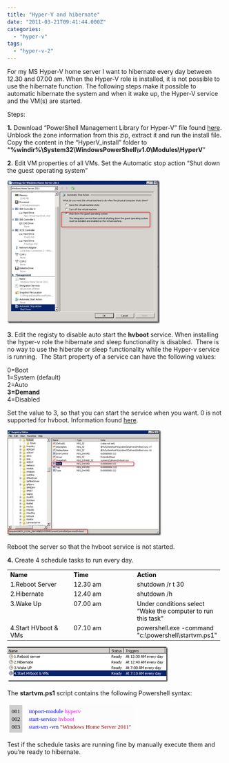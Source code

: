 ```yaml
---
title: "Hyper-V and hibernate"
date: "2011-03-21T09:41:44.000Z"
categories: 
  - "hyper-v"
tags: 
  - "hyper-v-2"
---
```


For my MS Hyper-V home server I want to hibernate every day between 12.30 and 07.00 am. When the Hyper-V role is installed, it is not possible to use the hibernate function. The following steps make it possible to automatic hibernate the system and when it wake up, the Hyper-V service and the VM(s) are started.

Steps:

**1.** Download “PowerShell Management Library for Hyper-V” file found [here](http://pshyperv.codeplex.com/). Unblock the zone information from this zip, extract it and run the install file. Copy the content in the “HyperV\_install” folder to **“%windir%\\System32\\WindowsPowerShell\\v1.0\\Modules\\HyperV**”

**2.** Edit VM properties of all VMs. Set the Automatic stop action “Shut down the guest operating system”

[![image](images/image_thumb6.png "image")](https://www.ivobeerens.nl/wp-content/uploads/2011/03/image6.png)

**3.** Edit the registy to disable auto start the **hvboot** service. When installing the hyper-v role the hibernate and sleep functionality is disabled.  There is no way to use the hiberate or sleep functionality while the Hyper-v service is running.  The Start property of a service can have the following values:

0=Boot  
1=System (default)  
2=Auto  
**3=Demand**  
4=Disabled

Set the value to 3, so that you can start the service when you want. 0 is not supported for hvboot. Information found [here](http://blogs.msdn.com/b/tejas/archive/2009/03/10/hibernate-and-sleep-with-hyper-v-role-enabled.aspx).

[![2011-03-19 10h48_49](images/2011-03-19-10h48_49_thumb.jpg "2011-03-19 10h48_49")](https://www.ivobeerens.nl/wp-content/uploads/2011/03/2011-03-19-10h48_49.jpg)

Reboot the server so that the hvboot service is not started.

**4.** Create 4 schedule tasks to run every day.

<table border="0" cellspacing="0" cellpadding="2" width="400"><tbody><tr><td valign="top" width="133"><strong><font color="#000000">Name</font></strong></td><td valign="top" width="133"><strong><font color="#000000">Time</font></strong></td><td valign="top" width="133"><strong><font color="#000000">Action</font></strong></td></tr><tr><td valign="top" width="133"><font color="#000000">1.Reboot Server</font></td><td valign="top" width="133"><font color="#000000">12.30 am</font></td><td valign="top" width="133"><font color="#000000">shutdown /r t 30</font></td></tr><tr><td valign="top" width="133"><font color="#000000">2.Hibernate</font></td><td valign="top" width="133"><font color="#000000">12.40 am</font></td><td valign="top" width="133"><font color="#000000">shutdown /h</font></td></tr><tr><td valign="top" width="133"><font color="#000000">3.Wake Up</font></td><td valign="top" width="133"><font color="#000000">07.00 am</font></td><td valign="top" width="133"><font color="#000000">Under conditions select “Wake the computer to run this task”</font></td></tr><tr><td valign="top" width="133"><font color="#000000">4.Start HVboot &amp; VMs</font></td><td valign="top" width="133"><font color="#000000">07.10 am</font></td><td valign="top" width="133"><font color="#000000">powershell.exe -command "c:\powershell\startvm.ps1"</font></td></tr></tbody></table>

[![image](images/image_thumb7.png "image")](https://www.ivobeerens.nl/wp-content/uploads/2011/03/image7.png) 

The **startvm.ps1** script contains the following Powershell syntax:

<table style="border-collapse: separate" border="0" cellspacing="0" cellpadding="5"><tbody><tr><td style="border-bottom-style: none; padding-bottom: 5px; border-left-style: none; padding-left: 5px; padding-right: 5px; border-top-style: none; border-right-style: none; padding-top: 5px" valign="top"><div style="padding-bottom: 5px; padding-left: 5px; padding-right: 5px; font-family: ; background: #cecece; font-size: ; padding-top: 5px"><font face="Consolas"><font style="font-size: 10pt" color="#000000">001<br>002<br>003</font></font><br></div></td><td style="border-bottom-style: none; padding-bottom: 5px; border-left-style: none; padding-left: 5px; padding-right: 5px; border-top-style: none; border-right-style: none; padding-top: 5px" valign="top" nowrap="nowrap"><div style="padding-bottom: 5px; padding-left: 5px; padding-right: 5px; font-family: ; background: #fcfcfc; font-size: ; padding-top: 5px"><font face="Consolas"><span style="color: "><font color="#0000ff"><font style="font-size: 10pt">import-module</font></font></span><font style="font-size: 10pt"><span style="color: "><font color="#000000">&nbsp;</font></span><span style="color: "><font color="#ff00ff">hyperv</font></span><br><span style="color: "><font color="#0000ff">start-service</font></span><span style="color: "><font color="#000000">&nbsp;</font></span><span style="color: "><font color="#ff00ff">hvboot</font></span><br><span style="color: "><font color="#0000ff">start-vm</font></span><span style="color: "><font color="#000000">&nbsp;</font></span><span style="color: "><font color="#00008b">-vm</font></span><span style="color: "><font color="#000000">&nbsp;</font></span><span style="color: "><font color="#8b0000">"Windows Home Server 2011"</font></span><font color="#000000"></font></font></font></div></td></tr></tbody></table>

Test if the schedule tasks are running fine by manually execute them and you’re ready to hibernate.
